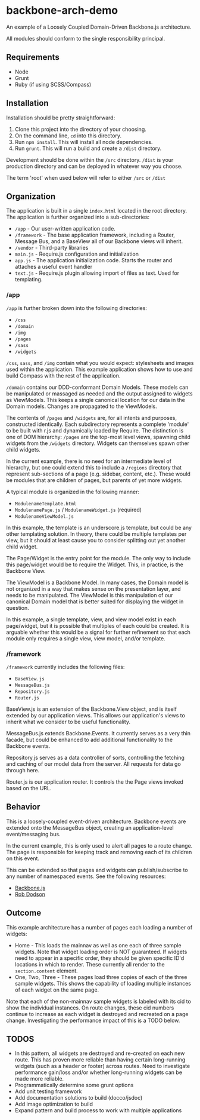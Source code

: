 # backbone-arch-demo

An example of a Loosely Coupled Domain-Driven Backbone.js architecture.

All modules should conform to the single responsibility principal.

## Requirements

* Node
* Grunt
* Ruby (if using SCSS/Compass)

## Installation

Installation should be pretty straightforward:

1. Clone this project into the directory of your choosing.
2. On the command line, `cd` into this directory.
3. Run `npm install`. This will install all node dependencies.
4. Run `grunt`. This will run a build and create a `/dist` directory.

Development should be done within the `/src` directory. `/dist` is your production directory and can be deployed in whatever way you choose.

The term 'root' when used below will refer to either `/src` or `/dist`

## Organization
The application is built in a single `index.html` located in the root directory. The application is further organized into a sub-directories:

* `/app` - Our user-written application code.
* `/framework` - The base application framework, including a Router, Message Bus, and a BaseView all of our Backbone views will inherit.
* `/vendor` - Third-party libraries
* `main.js` - Require.js configuration and initialization
* `app.js` - The application initialization code. Starts the router and attaches a useful event handler
* `text.js` - Require.js plugin allowing import of files as text. Used for templating.

### /app
`/app` is further broken down into the following directories:

* `/css`
* `/domain`
* `/img`
* `/pages`
* `/sass`
* `/widgets`

`/css`, `sass`, and `/img` contain what you would expect: stylesheets and images used within the application. This example application shows how to use and build Compass with the rest of the application.

`/domain` contains our DDD-conformant Domain Models. These models can be manipulated or massaged as needed and the output assigned to widgets as ViewModels. This keeps a single canonical location for our data in the Domain models. Changes are propagated to the ViewModels.

The contents of `/pages` and `/widgets` are, for all intents and purposes, constructed identically. Each subdirectory represents a complete 'module' to be built with r.js and dynamically loaded by Require. The distinction is one of DOM hierarchy: `/pages` are the top-most level views, spawning child widgets from the `/widgets` directory. Widgets can themselves spawn other child widgets.

In the current example, there is no need for an intermediate level of hierarchy, but one could extend this to include a `/regions` directory that represent sub-sections of a page (e.g. sidebar, content, etc.). These would be modules that are children of pages, but parents of yet more widgets.

A typical module is organized in the following manner:

* `ModulenameTemplate.html`
* `ModulenamePage.js` / `ModulenameWidget.js` (required)
* `ModulenameViewModel.js`

In this example, the template is an underscore.js template, but could be any other templating solution. In theory, there could be multiple templates per view, but it should at least cause you to consider splitting out yet another child widget.

The Page/Widget is the entry point for the module. The only way to include this page/widget would be to require the Widget. This, in practice, is the Backbone View.

The ViewModel is a Backbone Model. In many cases, the Domain model is not organized in a way that makes sense on the presentation layer, and needs to be manipulated. The ViewModel is this manipulation of our canonical Domain model that is better suited for displaying the widget in question.

In this example, a single template, view, and view model exist in each page/widget, but it is possible that multiples of each could be created. It is arguable whether this would be a signal for further refinement so that each module only requires a single view, view model, and/or template.

### /framework

`/framework` currently includes the following files:

* `BaseView.js`
* `MessageBus.js`
* `Repository.js`
* `Router.js`

BaseView.js is an extension of the Backbone.View object, and is itself extended by our application views. This allows our application's views to inherit what we consider to be useful functionality.

MessageBus.js extends Backbone.Events. It currently serves as a very thin facade, but could be enhanced to add additional functionality to the Backbone events.

Repository.js serves as a data controller of sorts, controlling the fetching and caching of our model data from the server. All requests for data go through here.

Router.js is our application router. It controls the the Page views invoked based on the URL.

## Behavior
This is a loosely-coupled event-driven architecture. Backbone events are extended onto the MessageBus object, creating an application-level event/messaging bus.

In the current example, this is only used to alert all pages to a route change. The page is responsible for keeping track and removing each of its children on this event.

This can be extended so that pages and widgets can publish/subscribe to any number of namespaced events. See the following resources:

* [Backbone.js](http://backbonejs.org/#Events)
* [Rob Dodson](http://robdodson.me/blog/2012/05/25/backbone-events-framework-communication/)

## Outcome
This example architecture has a number of pages each loading a number of widgets:

* Home - This loads the mainnav as well as one each of three sample widgets. Note that widget loading order is NOT guaranteed. If widgets need to appear in a specific order, they should be given specific ID'd locations in which to render. These currently all render to the `section.content` element.
* One, Two, Three - These pages load three copies of each of the three sample widgets. This shows the capability of loading multiple instances of each widget on the same page.

Note that each of the non-mainnav sample widgets is labeled with its cid to show the individual instances. On route changes, these cid numbers continue to increase as each widget is destroyed and recreated on a page change. Investigating the performance impact of this is a TODO below.

## TODOS
* In this pattern, all widgets are destroyed and re-created on each new route. This has proven more reliable than having certain long-running widgets (such as a header or footer) across routes. Need to investigate performance gain/loss and/or whether long-running widgets can be made more reliable.
* Programmatically determine some grunt options
* Add unit testing framework
* Add documentation solutions to build (docco/jsdoc)
* Add image optimization to build
* Expand pattern and build process to work with multiple applications